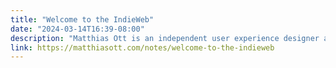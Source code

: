 ```yaml
---
title: "Welcome to the IndieWeb"
date: "2024-03-14T16:39-08:00"
description: "Matthias Ott is an independent user experience designer and developer from Stuttgart, Germany. Besides design practice he teaches Interface Prototyping at the Muthesius Academy of Fine Arts and Design, Kiel."
link: https://matthiasott.com/notes/welcome-to-the-indieweb
---
```

